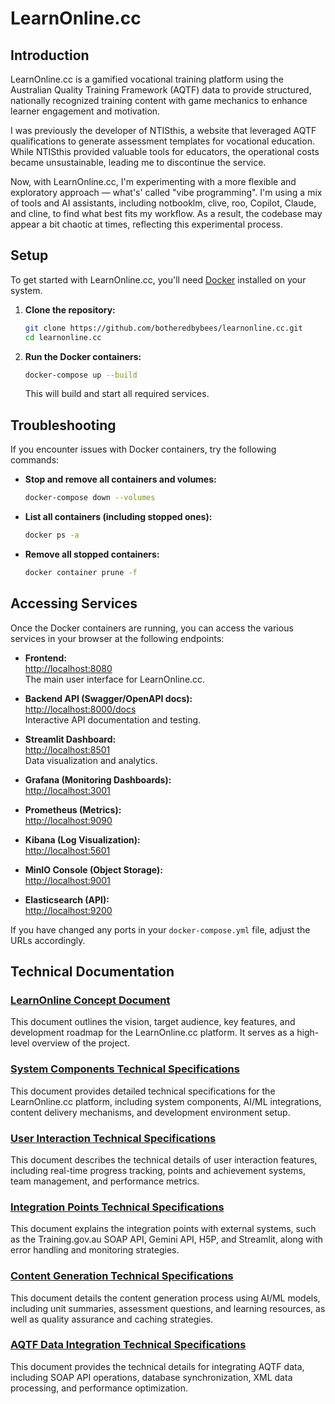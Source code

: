 # LearnOnline.cc

## Introduction

LearnOnline.cc is a gamified vocational training platform using the Australian Quality Training Framework (AQTF) data to provide structured, nationally recognized training content with game mechanics to enhance learner engagement and motivation.

I was previously the developer of NTISthis, a website that leveraged AQTF qualifications to generate assessment templates for vocational education. While NTISthis provided valuable tools for educators, the operational costs became unsustainable, leading me to discontinue the service.

Now, with LearnOnline.cc, I'm experimenting with a more flexible and exploratory approach — what's' called "vibe programming". I'm using a mix of tools and AI assistants, including notbooklm, clive, roo, Copilot, Claude, and cline, to find what best fits my workflow. As a result, the codebase may appear a bit chaotic at times, reflecting this experimental process.

## Setup

To get started with LearnOnline.cc, you'll need [Docker](https://www.docker.com/products/docker-desktop/) installed on your system.

1. **Clone the repository:**
   ```sh
   git clone https://github.com/botheredbybees/learnonline.cc.git
   cd learnonline.cc
   ```

2. **Run the Docker containers:**
   ```sh
   docker-compose up --build
   ```

   This will build and start all required services.

## Troubleshooting

If you encounter issues with Docker containers, try the following commands:

- **Stop and remove all containers and volumes:**
  ```sh
  docker-compose down --volumes
  ```

- **List all containers (including stopped ones):**
  ```sh
  docker ps -a
  ```

- **Remove all stopped containers:**
  ```sh
  docker container prune -f
  ```
## Accessing Services

Once the Docker containers are running, you can access the various services in your browser at the following endpoints:

- **Frontend:**  
  [http://localhost:8080](http://localhost:8080)  
  The main user interface for LearnOnline.cc.

- **Backend API (Swagger/OpenAPI docs):**  
  [http://localhost:8000/docs](http://localhost:8000/docs)  
  Interactive API documentation and testing.

- **Streamlit Dashboard:**  
  [http://localhost:8501](http://localhost:8501)  
  Data visualization and analytics.

- **Grafana (Monitoring Dashboards):**  
  [http://localhost:3001](http://localhost:3001)

- **Prometheus (Metrics):**  
  [http://localhost:9090](http://localhost:9090)

- **Kibana (Log Visualization):**  
  [http://localhost:5601](http://localhost:5601)

- **MinIO Console (Object Storage):**  
  [http://localhost:9001](http://localhost:9001)

- **Elasticsearch (API):**  
  [http://localhost:9200](http://localhost:9200)

If you have changed any ports in your `docker-compose.yml` file, adjust the URLs accordingly.

## Technical Documentation

### [LearnOnline Concept Document](docs/learnonline_concept.md)
This document outlines the vision, target audience, key features, and development roadmap for the LearnOnline.cc platform. It serves as a high-level overview of the project.

### [System Components Technical Specifications](docs/technical/system_components.md)
This document provides detailed technical specifications for the LearnOnline.cc platform, including system components, AI/ML integrations, content delivery mechanisms, and development environment setup.

### [User Interaction Technical Specifications](docs/technical/user_interaction.md)
This document describes the technical details of user interaction features, including real-time progress tracking, points and achievement systems, team management, and performance metrics.

### [Integration Points Technical Specifications](docs/technical/integration_points.md)
This document explains the integration points with external systems, such as the Training.gov.au SOAP API, Gemini API, H5P, and Streamlit, along with error handling and monitoring strategies.

### [Content Generation Technical Specifications](docs/technical/content_generation.md)
This document details the content generation process using AI/ML models, including unit summaries, assessment questions, and learning resources, as well as quality assurance and caching strategies.

### [AQTF Data Integration Technical Specifications](docs/technical/aqtf_integration.md)
This document provides the technical details for integrating AQTF data, including SOAP API operations, database synchronization, XML data processing, and performance optimization.